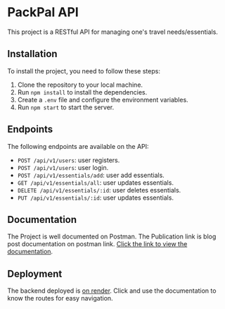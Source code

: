 # PackPal API

This project is a RESTful API for managing one's travel needs/essentials.

## Installation

To install the project, you need to follow these steps:

1. Clone the repository to your local machine.
2. Run `npm install` to install the dependencies.
3. Create a `.env` file and configure the environment variables.
4. Run `npm start` to start the server.

## Endpoints

The following endpoints are available on the API:

- `POST /api/v1/users`: user registers.
- `POST /api/v1/users`: user login.
- `POST /api/v1/essentials/add`: user add essentials.
- `GET /api/v1/essentials/all`: user updates essentials.
- `DELETE /api/v1/essentials/:id`: user deletes essentials.
- `PUT /api/v1/essentials/:id`: user updates essentials.

## Documentation
The Project is well documented on Postman. The Publication link is blog post documentation on postman link. [Click the link to view the documentation](https://documenter.getpostman.com/view/24145860/2s93sdYXKF).


## Deployment
The backend deployed is [ on render](https://packpal-api.onrender.com). Click and use the documentation to know the routes for easy navigation.


